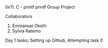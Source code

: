 0x11. C - printf
printf Group Project


Collaborators
1. Emmanuel Okoth
2. Sylvia Ratemo

Day 1 tasks: Setting up Github, Attempting task 0
